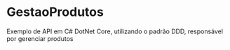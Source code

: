 # GestaoProdutos
Exemplo de API em C# DotNet Core, utilizando o padrão DDD, responsável por gerenciar produtos
